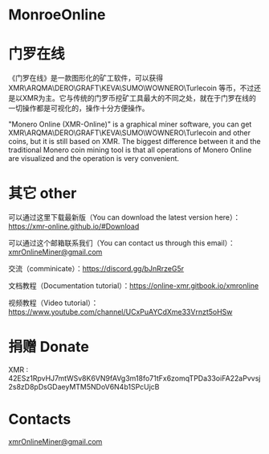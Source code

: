 # MonroeOnline
# 门罗在线
《门罗在线》是一款图形化的矿工软件，可以获得 XMR\ARQMA\DERO\GRAFT\KEVA\SUMO\WOWNERO\Turlecoin 等币，不过还是以XMR为主。它与传统的门罗币挖矿工具最大的不同之处，就在于门罗在线的一切操作都是可视化的，操作十分方便操作。

"Monero Online (XMR-Online)" is a graphical miner software, you can get XMR\ARQMA\DERO\GRAFT\KEVA\SUMO\WOWNERO\Turlecoin and other coins, but it is still based on XMR. The biggest difference between it and the traditional Monero coin mining tool is that all operations of Monero Online are visualized and the operation is very convenient.

# 其它 other
可以通过这里下载最新版（You can download the latest version here）：https://xmr-online.github.io/#Download

可以通过这个邮箱联系我们（You can contact us through this email）：xmrOnlineMiner@gmail.com

交流（comminicate）：https://discord.gg/bJnRrzeG5r

文档教程（Documentation tutorial）：https://online-xmr.gitbook.io/xmronline

视频教程（Video tutorial）：https://www.youtube.com/channel/UCxPuAYCdXme33Vrnzt5oHSw

# 捐赠 Donate
XMR : 42ESz1RpvHJ7mtWSv8K6VN9fAVg3m18fo71tFx6zomqTPDa33oiFA22aPvvsj2s8zD8pDsGDaeyMTM5NDoV6N4b1SPcUjcB

# Contacts
xmrOnlineMiner@gmail.com
